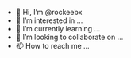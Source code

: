 - 👋 Hi, I’m @rockeebx
- 👀 I’m interested in ...
- 🌱 I’m currently learning ...
- 💞️ I’m looking to collaborate on ...
- 📫 How to reach me ...

<!---
rockeebx/rockeebx is a ✨ special ✨ repository because its `README.md` (this file) appears on your GitHub profile.
You can click the Preview link to take a look at your changes.
--->
